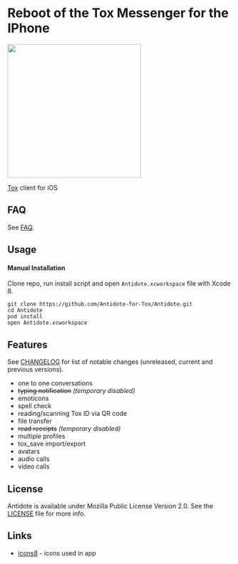 # Reboot of the Tox Messenger for the IPhone

<img src="https://i.imgur.com/Co41uBI.png" width=300>

[Tox](https://tox.chat/) client for iOS

## FAQ

See [FAQ](FAQ/en.md).

## Usage

#### Manual Installation

Clone repo, run install script and open `Antidote.xcworkspace` file with Xcode 8.

```
git clone https://github.com/Antidote-for-Tox/Antidote.git
cd Antidote
pod install
open Antidote.xcworkspace
```

## Features

See [CHANGELOG](CHANGELOG.md) for list of notable changes (unreleased, current and previous versions).

-  one to one conversations
-  ~~typing notification~~ *(temporary disabled)*
-  emoticons
-  spell check
-  reading/scanning Tox ID via QR code
-  file transfer
-  ~~read receipts~~ *(temporary disabled)*
-  multiple profiles
-  tox_save import/export
-  avatars
-  audio calls
-  video calls

## License

Antidote is available under Mozilla Public License Version 2.0. See the [LICENSE](LICENSE) file for more info.

## Links

- [icons8](http://icons8.com/) - icons used in app

